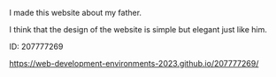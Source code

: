 I made this website about my father.

I think that the design of the website is simple but elegant just like him.

ID: 207777269

https://web-development-environments-2023.github.io/207777269/
